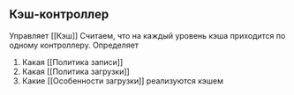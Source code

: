 ## Кэш-контроллер
Управляет [[Кэш]]
Считаем, что на каждый уровень кэша приходится по одному контроллеру. 
Определяет
1. Какая [[Политика записи]]
2. Какая [[Политика загрузки]]
3. Какие [[Особенности загрузки]]
реализуются кэшем